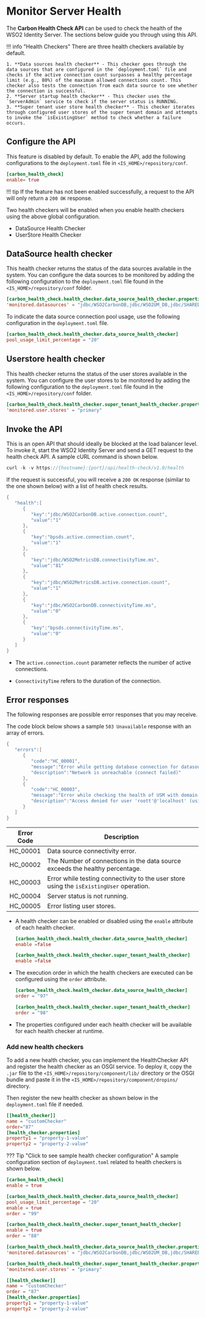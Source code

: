 # Monitor Server Health

The **Carbon Health Check API** can be used to check the health of the WSO2 Identity Server. The sections below guide you through using this API.

!!! info "Health Checkers"
    There are three health checkers available by default.

    1. **Data sources health checker** - This checker goes through the data sources that are configured in the `deployment.toml` file and checks if the active connection count surpasses a healthy percentage limit (e.g., 80%) of the maximum allowed connections count. This checker also tests the connection from each data source to see whether the connection is successful.
    2. **Server startup health checker** - This checker uses the `ServerAdmin` service to check if the server status is RUNNING.
    3. **Super tenant user store health checker** - This checker iterates through configured user stores of the super tenant domain and attempts to invoke the `isExistingUser` method to check whether a failure occurs.

## Configure the API

This feature is disabled by default. To enable the API, add the following configurations to the `deployment.toml` file in `<IS_HOME>/repository/conf`.

```toml
[carbon_health_check]
enable= true
```

!!! tip
    If the feature has not been enabled successfully, a request to the API
    will only return a `200 OK` response.

Two health checkers will be enabled when you enable health checkers using the above global configuration.

- DataSource Health Checker
- UserStore Health Checker

## DataSource health checker

This health checker returns the status of the data sources available in the system.
You can configure the data sources to be monitored by adding the following configuration to the `deployment.toml` file found in the `<IS_HOME>/repository/conf` folder.

```toml
[carbon_health_check.health_checker.data_source_health_checker.properties]
'monitored.datasources' = "jdbc/WSO2CarbonDB,jdbc/WSO2UM_DB,jdbc/SHARED_DB"
```

To indicate the data source connection pool usage, use the following configuration in the `deployment.toml` file.

```toml
[carbon_health_check.health_checker.data_source_health_checker]
pool_usage_limit_percentage = "20"
```

## Userstore health checker

This health checker returns the status of the user stores available in the system.
You can configure the user stores to be monitored by adding the following configuration to the `deployment.toml` file found in the `<IS_HOME>/repository/conf` folder.

```toml
[carbon_health_check.health_checker.super_tenant_health_checker.properties]
'monitored.user.stores' = "primary" 
```

## Invoke the API

This is an open API that should ideally be blocked at the load balancer
level. To invoke it, start the WSO2 Identity Server and send a GET request to
the health check API. A sample cURL command is shown below.

``` java
curl -k -v https://{hostname}:{port}/api/health-check/v1.0/health
```

If the request is successful, you will receive a `200 OK` response
(similar to the one shown below) with a list of health check results.

``` java
{  
   "health":[  
      {  
         "key":"jdbc/WSO2CarbonDB.active.connection.count",
         "value":"1"
      },
      {  
         "key":"bpsds.active.connection.count",
         "value":"1"
      },
      {  
         "key":"jdbc/WSO2MetricsDB.connectivityTime.ms",
         "value":"81"
      },
      {  
         "key":"jdbc/WSO2MetricsDB.active.connection.count",
         "value":"1"
      },
      {  
         "key":"jdbc/WSO2CarbonDB.connectivityTime.ms",
         "value":"0"
      },
      {  
         "key":"bpsds.connectivityTime.ms",
         "value":"0"
      }
   ]
}
```

- The `active.connection.count` parameter reflects the number of active connections.

- `ConnectivityTime` refers to the duration of the connection.

## Error responses

The following responses are possible error responses that you may receive.

The code block below shows a sample `503 Unavailable` response with an array of errors.

``` java
{  
   "errors":[  
      {  
         "code":"HC_00001",
         "message":"Error while getting database connection for datasource: jdbc/DISCONNECTED",
         "description":"Network is unreachable (connect failed)"
      },
      {  
         "code":"HC_00003",
         "message":"Error while checking the health of USM with domain: SEC",
         "description":"Access denied for user 'roott'@'localhost' (using password: YES)"
      }
   ]
}
```

| Error Code | Description |
|------------|-------------|
| HC\_00001  | Data source connectivity error.  
| HC\_00002  | The Number of connections in the data source exceeds the healthy percentage. |
| HC\_00003  | Error while testing connectivity to the user store using the `isExistingUser` operation. |
| HC\_00004  | Server status is not running. |
| HC\_00005  | Error listing user stores. |


- A health checker can be enabled or disabled using the `enable` attribute of each health checker.

    ```toml
    [carbon_health_check.health_checker.data_source_health_checker]
    enable =false
    
    [carbon_health_check.health_checker.super_tenant_health_checker]
    enable =false
    ```

- The execution order in which the health checkers are executed can be configured using the ` order ` attribute.

    ```toml
    [carbon_health_check.health_checker.data_source_health_checker]
    order = "97"
    
    [carbon_health_check.health_checker.super_tenant_health_checker]
    order = "98"
    ```  

- The properties configured under each health checker will be available for each health checker at runtime.

### Add new health checkers

To add a new health checker, you can implement the HealthChecker API and register the health checker as an OSGI service. To deploy it, copy the `.jar` file to the `<IS_HOME>/repository/component/lib/` directory or
the OSGI bundle and paste it in the `<IS_HOME>/repository/component/dropins/` directory.

Then register the new health checker as shown below in the `deployment.toml` file if needed.

```toml
[[health_checker]]
name = "customChecker" 
order="87" 
[health_checker.properties] 
property1 = "property-1-value"
property2 = "property-2-value" 
```

??? Tip "Click to see sample health checker configuration"
   A sample configuration section of `deployment.toml` related to health checkers is shown below.

   ```toml 
   [carbon_health_check]
   enable = true

   [carbon_health_check.health_checker.data_source_health_checker]
   pool_usage_limit_percentage = "20"
   enable = true
   order = "99"

   [carbon_health_check.health_checker.super_tenant_health_checker]
   enable = true
   order = "88"

   [carbon_health_check.health_checker.data_source_health_checker.properties]
   'monitored.datasources' = "jdbc/WSO2CarbonDB,jdbc/WSO2UM_DB,jdbc/SHARED_DB"

   [carbon_health_check.health_checker.super_tenant_health_checker.properties]
   'monitored.user.stores' = "primary"

   [[health_checker]] 
   name = "customChecker" 
   order = "87"
   [health_checker.properties] 
   property1 = "property-1-value" 
   property2 = "property-2-value" 
   ```
